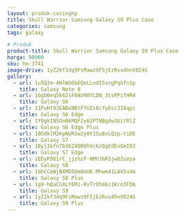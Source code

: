 ```yaml
---
layout: produk-casinghp
title: Skull Warrior Samsung Galaxy S9 Plus Case
categories: samsung
tags: galaxy

# Produk
product-title: Skull Warrior Samsung Galaxy S9 Plus Case
harga: 90000
sku: hn-3741
image-drive: 1yZ2kf3dq9FsMawz9F5jEzRvu4hnV024G
gallery:
  - url: 1u5Q2m-4NlWU6bEQeLLodI5sngPqGfn1p
    title: Galaxy Note 8
  - url: 1GgbBeq5k62sF0AVN0fLDN_3tsPPifHR4
    title: Galaxy S6
  - url: 11PuHt9JEABxNBtFYUZs8cYpOsi3IAqpc
    title: Galaxy S6 Edge
  - url: 1Y0gkIN5OnNkMQF2y62PTNBgdw3UitRlZ
    title: Galaxy S6 Edge Plus
  - url: 10OdklM2KpNURJw2y0t15u8xLQzp-tiDE
    title: Galaxy S7
  - url: 1Byj3kfn7b36Z4O0OhVc6zQgEdExGmI8J
    title: Galaxy S7 Edge
  - url: 1EDyR981rC_jjzhzF-HMVJ6R3jw8ZuVpa
    title: Galaxy S8
  - url: 1UbCCeWjBXMO5Om8mUK-Mhwm41L8k5uXm
    title: Galaxy S8 Plus
  - url: 1g9-hQaCGXLY6MJ-RvTrO5m6z1Kro3FOA
    title: Galaxy S9
  - url: 1yZ2kf3dq9FsMawz9F5jEzRvu4hnV024G
    title: Galaxy S9 Plus
---
```

